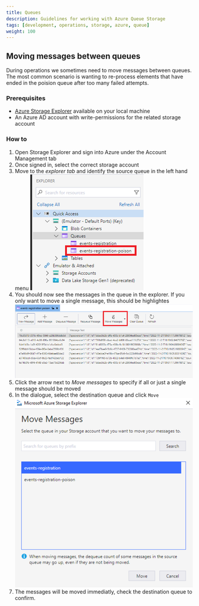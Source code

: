 ```yaml
---
title: Queues
description: Guidelines for working with Azure Queue Storage
tags: [development, operations, storage, azure, queue]
weight: 100
---
```



## Moving messages between queues

During operations we sometimes need to move messages between queues. 
The most common scenario is wanting to re-process elements that have ended in the poision 
queue after too many failed attempts. 

### Prerequisites
- [Azure Storage Explorer](../tools/#azure-storage-explorer) available on your local machine
- An Azure AD account with write-permissions for the related storage account

### How to
1. Open Storage Explorer and sign into Azure under the Account Management tab
2. Once signed in, select the correct storage account 
3. Move to the _explorer tab_ and identify the source queue in the left hand menu
    ![Poison queue marked in red](identify-poisonqueue.png)
4. You should now see the messages in the queue in the explorer.
    If you only want to move a single message, this should be highlightes
    ![Poision queue with elements](move-message-btn-marked.png)
5. Click the arrow next to _Move messages_ to specify if all or just a single message should be moved
6. In the dialogue, select the destination queue and click `Move`
    ![Select destination queue dialogue](select-destination-queue.png)
7. The messages will be moved immediatly, check the destination queue to confirm.